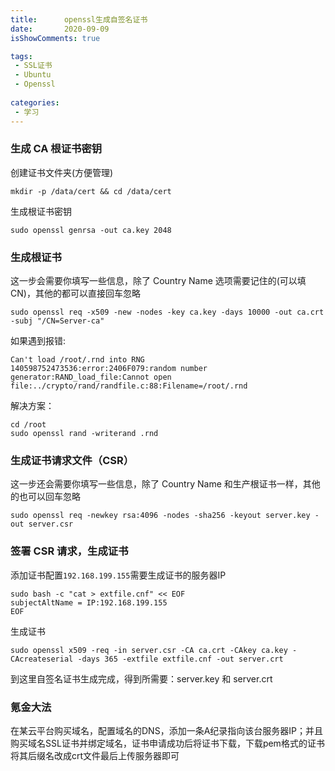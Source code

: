 ```yaml
---
title:      openssl生成自签名证书
date:       2020-09-09
isShowComments: true

tags:
 - SSL证书
 - Ubuntu
 - Openssl
    
categories:
 - 学习
---
```


### 生成 CA 根证书密钥

创建证书文件夹(方便管理)

```shell
mkdir -p /data/cert && cd /data/cert
```

生成根证书密钥

```shell
sudo openssl genrsa -out ca.key 2048 
```

### 生成根证书

这一步会需要你填写一些信息，除了 Country Name 选项需要记住的(可以填CN)，其他的都可以直接回车忽略

```
sudo openssl req -x509 -new -nodes -key ca.key -days 10000 -out ca.crt -subj "/CN=Server-ca"
```

如果遇到报错:

```text
Can't load /root/.rnd into RNG
140598752473536:error:2406F079:random number generator:RAND_load_file:Cannot open file:../crypto/rand/randfile.c:88:Filename=/root/.rnd
```

解决方案：

```text
cd /root
sudo openssl rand -writerand .rnd
```

### 生成证书请求文件（CSR）

这一步还会需要你填写一些信息，除了 Country Name 和生产根证书一样，其他的也可以回车忽略

```
sudo openssl req -newkey rsa:4096 -nodes -sha256 -keyout server.key -out server.csr
```

### 签署 CSR 请求，生成证书

添加证书配置`192.168.199.155`需要生成证书的服务器IP

```
sudo bash -c "cat > extfile.cnf" << EOF
subjectAltName = IP:192.168.199.155
EOF
```

生成证书

```
sudo openssl x509 -req -in server.csr -CA ca.crt -CAkey ca.key -CAcreateserial -days 365 -extfile extfile.cnf -out server.crt
```

到这里自签名证书生成完成，得到所需要：server.key 和 server.crt

### 氪金大法

在某云平台购买域名，配置域名的DNS，添加一条A纪录指向该台服务器IP；并且购买域名SSL证书并绑定域名，证书申请成功后将证书下载，下载pem格式的证书将其后缀名改成crt文件最后上传服务器即可